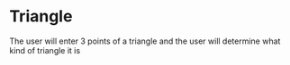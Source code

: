 # Triangle
The user will enter 3 points of a triangle and the user will determine what kind of triangle it is
